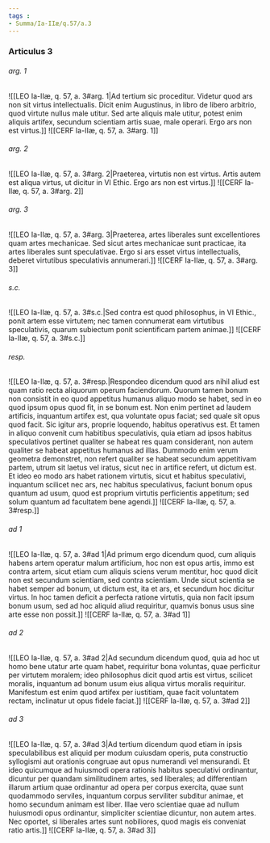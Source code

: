 ```yaml
---
tags : 
- Summa/Ia-IIæ/q.57/a.3
---
```


### Articulus 3

###### arg. 1
![[LEO Ia-IIæ, q. 57, a. 3#arg. 1|Ad tertium sic proceditur. Videtur quod ars non sit virtus intellectualis. Dicit enim Augustinus, in libro de libero arbitrio, quod virtute nullus male utitur. Sed arte aliquis male utitur, potest enim aliquis artifex, secundum scientiam artis suae, male operari. Ergo ars non est virtus.]]
![[CERF Ia-IIæ, q. 57, a. 3#arg. 1]]

###### arg. 2
![[LEO Ia-IIæ, q. 57, a. 3#arg. 2|Praeterea, virtutis non est virtus. Artis autem est aliqua virtus, ut dicitur in VI Ethic. Ergo ars non est virtus.]]
![[CERF Ia-IIæ, q. 57, a. 3#arg. 2]]

###### arg. 3
![[LEO Ia-IIæ, q. 57, a. 3#arg. 3|Praeterea, artes liberales sunt excellentiores quam artes mechanicae. Sed sicut artes mechanicae sunt practicae, ita artes liberales sunt speculativae. Ergo si ars esset virtus intellectualis, deberet virtutibus speculativis annumerari.]]
![[CERF Ia-IIæ, q. 57, a. 3#arg. 3]]

###### s.c.
![[LEO Ia-IIæ, q. 57, a. 3#s.c.|Sed contra est quod philosophus, in VI Ethic., ponit artem esse virtutem; nec tamen connumerat eam virtutibus speculativis, quarum subiectum ponit scientificam partem animae.]]
![[CERF Ia-IIæ, q. 57, a. 3#s.c.]]

###### resp.
![[LEO Ia-IIæ, q. 57, a. 3#resp.|Respondeo dicendum quod ars nihil aliud est quam ratio recta aliquorum operum faciendorum. Quorum tamen bonum non consistit in eo quod appetitus humanus aliquo modo se habet, sed in eo quod ipsum opus quod fit, in se bonum est. Non enim pertinet ad laudem artificis, inquantum artifex est, qua voluntate opus faciat; sed quale sit opus quod facit. Sic igitur ars, proprie loquendo, habitus operativus est. Et tamen in aliquo convenit cum habitibus speculativis, quia etiam ad ipsos habitus speculativos pertinet qualiter se habeat res quam considerant, non autem qualiter se habeat appetitus humanus ad illas. Dummodo enim verum geometra demonstret, non refert qualiter se habeat secundum appetitivam partem, utrum sit laetus vel iratus, sicut nec in artifice refert, ut dictum est. Et ideo eo modo ars habet rationem virtutis, sicut et habitus speculativi, inquantum scilicet nec ars, nec habitus speculativus, faciunt bonum opus quantum ad usum, quod est proprium virtutis perficientis appetitum; sed solum quantum ad facultatem bene agendi.]]
![[CERF Ia-IIæ, q. 57, a. 3#resp.]]

###### ad 1
![[LEO Ia-IIæ, q. 57, a. 3#ad 1|Ad primum ergo dicendum quod, cum aliquis habens artem operatur malum artificium, hoc non est opus artis, immo est contra artem, sicut etiam cum aliquis sciens verum mentitur, hoc quod dicit non est secundum scientiam, sed contra scientiam. Unde sicut scientia se habet semper ad bonum, ut dictum est, ita et ars, et secundum hoc dicitur virtus. In hoc tamen deficit a perfecta ratione virtutis, quia non facit ipsum bonum usum, sed ad hoc aliquid aliud requiritur, quamvis bonus usus sine arte esse non possit.]]
![[CERF Ia-IIæ, q. 57, a. 3#ad 1]]

###### ad 2
![[LEO Ia-IIæ, q. 57, a. 3#ad 2|Ad secundum dicendum quod, quia ad hoc ut homo bene utatur arte quam habet, requiritur bona voluntas, quae perficitur per virtutem moralem; ideo philosophus dicit quod artis est virtus, scilicet moralis, inquantum ad bonum usum eius aliqua virtus moralis requiritur. Manifestum est enim quod artifex per iustitiam, quae facit voluntatem rectam, inclinatur ut opus fidele faciat.]]
![[CERF Ia-IIæ, q. 57, a. 3#ad 2]]

###### ad 3
![[LEO Ia-IIæ, q. 57, a. 3#ad 3|Ad tertium dicendum quod etiam in ipsis speculabilibus est aliquid per modum cuiusdam operis, puta constructio syllogismi aut orationis congruae aut opus numerandi vel mensurandi. Et ideo quicumque ad huiusmodi opera rationis habitus speculativi ordinantur, dicuntur per quandam similitudinem artes, sed liberales; ad differentiam illarum artium quae ordinantur ad opera per corpus exercita, quae sunt quodammodo serviles, inquantum corpus serviliter subditur animae, et homo secundum animam est liber. Illae vero scientiae quae ad nullum huiusmodi opus ordinantur, simpliciter scientiae dicuntur, non autem artes. Nec oportet, si liberales artes sunt nobiliores, quod magis eis conveniat ratio artis.]]
![[CERF Ia-IIæ, q. 57, a. 3#ad 3]]

